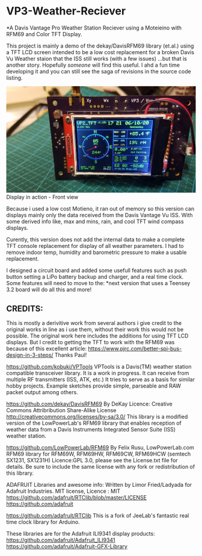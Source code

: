 # VP3-Weather-Reciever
*A Davis Vantage Pro Weather Station Reciever using a Moteieino with RFM69 and Color TFT Display.

This project is mainly a demo of the dekay/DavisRFM69 library (et.al.) using a TFT LCD screen 
intended to be a low cost replacement for a broken Davis Vu Weather staion that the ISS still works (with a few issues) 
...but that is another story. Hopefully *someone* will find this useful. I ahd a fun time developing it and
you can still see the saga of revisions in the source code listing. 

![VP2_TFT-Weather-Receiver](https://github.com/b-wave/VP2_TFT-Weather-Receiver/blob/master/Docs/20200610_172159.jpg)
Display in action - Front view

Because i used a low cost Motieno, it ran out of memory so this version
can displays mainly only the data received from the Davis Vantage Vu ISS.
With some derived info like,  max and mins, rain, and cool TFT wind compass displays. 

Curently, this version does not  add the internal data to make a complete 
TFT console replacement for display of all weather parameters. I had to remove
indoor temp, humidity and barometric pressure to make a usable replacement. 

I designed a circuit board and added some usefull features such as push button setting
a LiPo battery backup and charger, and a real time clock.  Some features will need to move to
the: *next version that uses a Teensey 3.2 board will do all this and more! 

## CREDITS:
This is mostly a derivitive work from several authors i give credit
to the original works in line as i use them, without their work
this would not be possible.  The original work here includes the
additions for using TFT LCD displays. But I credit to getting the 
TFT to work with the RFM69 was because of this excellent article:
 https://www.pjrc.com/better-spi-bus-design-in-3-steps/  Thanks Paul! 


https://github.com/kobuki/VPTools
VPTools is a Davis(TM) weather station compatible transceiver library. 
It is a work in progress. It can receive from multiple RF transmitters (ISS, ATK, etc.) 
It tries to serve as a basis for similar hobby projects. 
Example sketches provide simple, parseable and RAW packet output among others.


https://github.com/dekay/DavisRFM69  By DeKay
Licence: Creative Commons Attribribution Share-Alike License http://creativecommons.org/licenses/by-sa/3.0/
This library is a modified version of the LowPowerLab's RFM69 library that enables reception of weather data 
from a Davis Instruments Integrated Sensor Suite (ISS) weather station.

https://github.com/LowPowerLab/RFM69  By Felix Rusu, LowPowerLab.com 
RFM69 library for RFM69W, RFM69HW, RFM69CW, RFM69HCW (semtech SX1231, SX1231H) 
Licence:GPL 3.0, please see the License.txt file for details. 
Be sure to include the same license with any fork or redistribution of this library.

ADAFRUIT Libraries and awesome info:
Written by Limor Fried/Ladyada for Adafruit Industries. MIT license, 
Licence : MIT https://github.com/adafruit/RTClib/blob/master/LICENSE
https://github.com/adafruit

https://github.com/adafruit/RTClib
This is a fork of JeeLab's fantastic real time clock library for Arduino.

These libraries are for the Adafruit ILI9341 display products:  
https://github.com/adafruit/Adafruit_ILI9341
https://github.com/adafruit/Adafruit-GFX-Library

